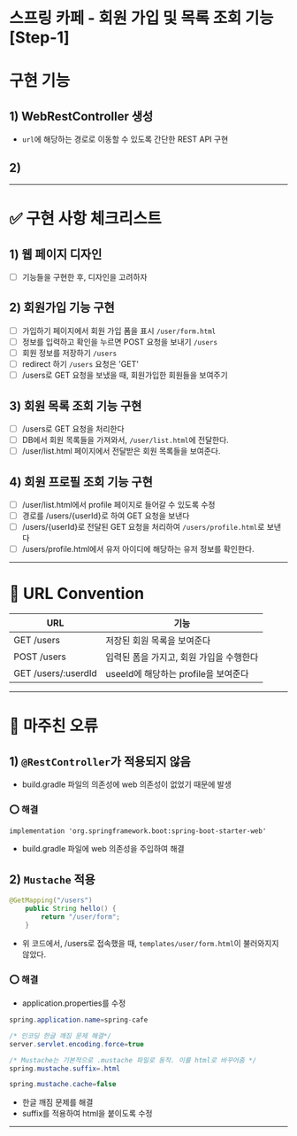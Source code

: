 스프링 카페 - 회원 가입 및 목록 조회 기능 [Step-1]
===

# 구현 기능

## 1) WebRestController 생성
- ```url```에 해당하는 경로로 이동할 수 있도록 간단한 REST API 구현

## 2) 


---

# ✅ 구현 사항 체크리스트

## 1) 웹 페이지 디자인

- [ ] 기능들을 구현한 후, 디자인을 고려하자

## 2) 회원가입 기능 구현

- [ ] 가입하기 페이지에서 회원 가입 폼을 표시 ```/user/form.html```
- [ ] 정보를 입력하고 확인을 누르면 POST 요청을 보내기 ```/users```
- [ ] 회원 정보를 저장하기 ```/users```
- [ ] redirect 하기 ```/users``` 요청은 'GET'
- [ ] /users로 GET 요청을 보냈을 때, 회원가입한 회원들을 보여주기

## 3) 회원 목록 조회 기능 구현

- [ ] /users로 GET 요청을 처리한다
- [ ] DB에서 회원 목록들을 가져와서, ```/user/list.html```에 전달한다.
- [ ] /user/list.html 페이지에서 전달받은 회원 목록들을 보여준다.

## 4) 회원 프로필 조회 기능 구현

- [ ] /user/list.html에서 profile 페이지로 들어갈 수 있도록 수정
- [ ] 경로를 /users/{userId}로 하여 GET 요청을 보낸다
- [ ] /users/{userId}로 전달된 GET 요청을 처리하여 ```/users/profile.html```로 보낸다
- [ ] /users/profile.html에서 유저 아이디에 해당하는 유저 정보를 확인한다.

---

# 📜 URL Convention

| URL                 | 기능                         |
|---------------------|----------------------------|
| GET /users          | 저장된 회원 목록을 보여준다            |
| POST /users         | 입력된 폼을 가지고, 회원 가입을 수행한다    |
| GET /users/:userdId | useeId에 해당하는 profile을 보여준다 |

---



# 🤯 마주친 오류
## 1) ```@RestController```가 적용되지 않음
- build.gradle 파일의 의존성에 web 의존성이 없었기 때문에 발생

### ⭕️ 해결
```
implementation 'org.springframework.boot:spring-boot-starter-web'
```
- build.gradle 파일에 web 의존성을 주입하여 해결

## 2) ```Mustache``` 적용
```java
@GetMapping("/users")
    public String hello() {
        return "/user/form";
    }
```
- 위 코드에서, /users로 접속했을 때, ```templates/user/form.html```이 불러와지지 않았다.

### ⭕️ 해결
- application.properties를 수정
```java
spring.application.name=spring-cafe

/* 인코딩 한글 깨짐 문제 해결*/
server.servlet.encoding.force=true

/* Mustache는 기본적으로 .mustache 파일로 동작. 이를 html로 바꾸어줌 */
spring.mustache.suffix=.html

spring.mustache.cache=false
```
- 한글 깨짐 문제를 해결 
- suffix를 적용하여 html을 붙이도록 수정

---


